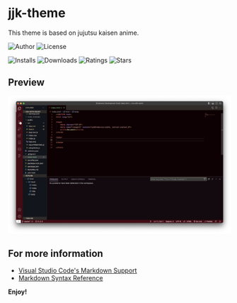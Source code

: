 # jjk-theme 

This theme is based on jujutsu kaisen anime.<br>

![Author](https://img.shields.io/badge/author-aakankshadhurandhar-red)
![License](https://img.shields.io/badge/license-MIT-brightgreen)


![Installs](https://img.shields.io/visual-studio-marketplace/i/aakudhu.jjk-theme)
![Downloads](https://img.shields.io/visual-studio-marketplace/d/aakudhu.jjk-theme)
![Ratings](https://img.shields.io/visual-studio-marketplace/r/aakudhu.jjk-theme)
![Stars](https://img.shields.io/visual-studio-marketplace/stars/aakudhu.jjk-theme)

## Preview 

![Alt text](assests/preview.png)

## For more information

* [Visual Studio Code's Markdown Support](http://code.visualstudio.com/docs/languages/markdown)
* [Markdown Syntax Reference](https://help.github.com/articles/markdown-basics/)

**Enjoy!**
